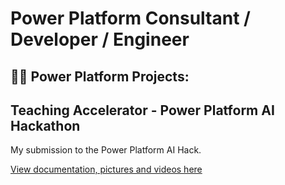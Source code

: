 <h1>Power Platform Consultant / Developer / Engineer</h1>

<h2>👨‍💻 Power Platform Projects:</h2>

## Teaching Accelerator - Power Platform AI Hackathon
  
My submission to the Power Platform AI Hack.
 
 [View documentation, pictures and videos here](https://github.com/elliotfraser/TeachingAccelerator_AIHackathon)
 
